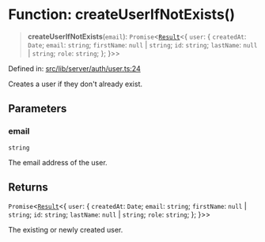 # Function: createUserIfNotExists()

> **createUserIfNotExists**(`email`): `Promise`\<[`Result`](../../../../util/error/type-aliases/Result.md)\<\{ `user`: \{ `createdAt`: `Date`; `email`: `string`; `firstName`: `null` \| `string`; `id`: `string`; `lastName`: `null` \| `string`; `role`: `string`; \}; \}\>\>

Defined in: [src/lib/server/auth/user.ts:24](https://github.com/andrewski04/SvelteKit-Template/blob/9ffac812183d006906d6dfaaa45d8940033328db/src/lib/server/auth/user.ts#L24)

Creates a user if they don't already exist.

## Parameters

### email

`string`

The email address of the user.

## Returns

`Promise`\<[`Result`](../../../../util/error/type-aliases/Result.md)\<\{ `user`: \{ `createdAt`: `Date`; `email`: `string`; `firstName`: `null` \| `string`; `id`: `string`; `lastName`: `null` \| `string`; `role`: `string`; \}; \}\>\>

The existing or newly created user.
